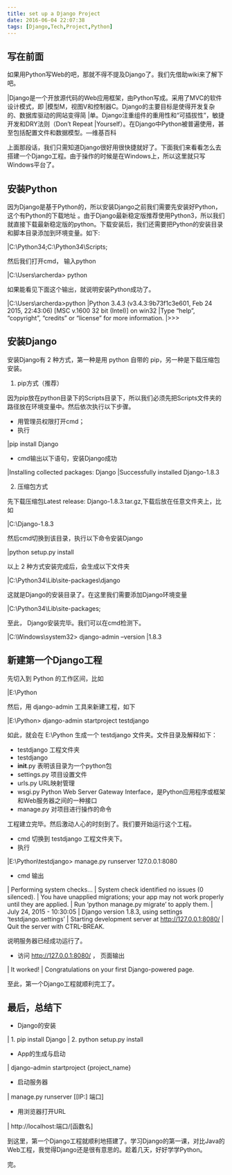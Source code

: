 ```yaml
---
title: set up a Django Project
date: 2016-06-04 22:07:38
tags: [Django,Tech,Project,Python]
---
```


## 写在前面

如果用Python写Web的吧，那就不得不提及Django了。我们先借助wiki来了解下吧。

|Django是一个开放源代码的Web应用框架，由Python写成。采用了MVC的软件设计模式，即
|模型M，视图V和控制器C。Django的主要目标是使得开发复杂的、数据库驱动的网站变得简
|单。Django注重组件的重用性和“可插拔性”，敏捷开发和DRY法则（Don’t Repeat
|Yourself）。在Django中Python被普遍使用，甚至包括配置文件和数据模型。—维基百科

上面那段话，我们只需知道Django很好用很快捷就好了。下面我们来看看怎么去搭建一个Django工程。由于操作的时候是在Windows上，所以这里就只写Windows平台了。

## 安装Python

因为Django是基于Python的，所以安装Django之前我们需要先安装好Python，这个有Python的下载地址 。由于Django最新稳定版推荐使用Python3，所以我们就直接下载最新稳定版的python。下载安装后，我们还需要把Python的安装目录和脚本目录添加到环境变量。如下:

|C:\Python34\;C:\Python34\Scripts;

然后我们打开cmd， 输入python

|C:\Users\archerda> python

如果能看见下面这个输出，就说明安装Python成功了。

|C:\Users\archerda>python
|Python 3.4.3 (v3.4.3:9b73f1c3e601, Feb 24 2015, 22:43:06) [MSC v.1600 32 bit (Intel)] on win32
|Type “help”, “copyright”, “credits” or “license” for more information.
|>>>

## 安装Django

安装Django有 2 种方式，第一种是用 python 自带的 pip，另一种是下载压缩包安装。

1. pip方式（推荐）

因为pip放在python目录下的Scripts目录下，所以我们必须先把Scripts文件夹的路径放在环境变量中。然后依次执行以下步骤。

* 用管理员权限打开cmd；
* 执行

|pip install Django

* cmd输出以下语句，安装Django成功

|Installing collected packages: Django
|Successfully installed Django-1.8.3

2. 压缩包方式

先下载压缩包Latest release: Django-1.8.3.tar.gz,下载后放在任意文件夹上，比如

|C:\Django-1.8.3

然后cmd切换到该目录，执行以下命令安装Django

|python setup.py install

以上 2 种方式安装完成后，会生成以下文件夹

|C:\Python34\Lib\site-packages\django

这就是Django的安装目录了。在这里我们需要添加Django环境变量

|C:\Python34\Lib\site-packages;

至此， Django安装完毕。我们可以在cmd检测下。

|C:\Windows\system32> django-admin –version
|1.8.3

## 新建第一个Django工程

先切入到 Python 的工作区间，比如

|E:\Python

然后，用 django-admin 工具来新建工程，如下

|E:\Python> django-admin startproject testdjango

如此，就会在 E:\Python 生成一个 testdjango 文件夹。文件目录及解释如下：

* testdjango 工程文件夹
* testdjango
* __init__.py 表明该目录为一个python包
* settings.py 项目设置文件
* urls.py URL映射管理
* wsgi.py Python Web Server Gateway Interface，是Python应用程序或框架和Web服务器之间的一种接口
* manage.py 对项目进行操作的命令

工程建立完毕。然后激动人心的时刻到了。我们要开始运行这个工程。

* cmd 切换到 testdjango 工程文件夹下。
* 执行

|E:\Python\testdjango> manage.py runserver 127.0.0.1:8080

* cmd 输出

| Performing system checks…
| System check identified no issues (0 silenced).
| You have unapplied migrations; your app may not work properly until they are applied.
| Run ‘python manage.py migrate’ to apply them.
| July 24, 2015 - 10:30:05
| Django version 1.8.3, using settings ‘testdjango.settings’
| Starting development server at http://127.0.0.1:8080/
| Quit the server with CTRL-BREAK.

说明服务器已经成功运行了。

* 访问 http://127.0.0.1:8080/ ， 页面输出

| It worked!
| Congratulations on your first Django-powered page.

至此，第一个Django工程就顺利完工了。

## 最后，总结下

* Django的安装

| 1. pip install Django
| 2. python setup.py install

* App的生成与启动

| django-admin startproject {project_name}

* 启动服务器

| manage.py runserver [[IP:] 端口]

* 用浏览器打开URL

| http://localhost:端口/[函数名]

到这里，第一个Django工程就顺利地搭建了。学习Django的第一课，对比Java的Web工程，我觉得Django还是很有意思的。趁着几天，好好学学Python。

完。
